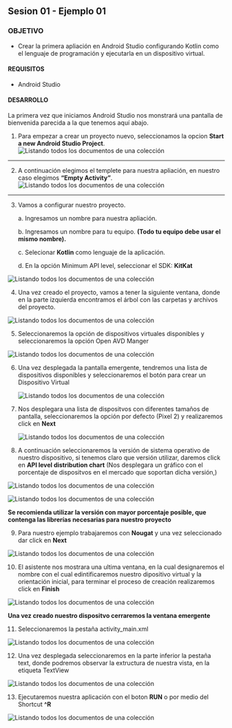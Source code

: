 ## Sesion 01 - Ejemplo 01

### OBJETIVO 
 - Crear la primera apliación en Android Studio configurando Kotlin como el lenguaje de programación y ejecutarla en un dispositivo virtual. 

#### REQUISITOS 

* Android Studio


#### DESARROLLO
La primera vez que iniciamos Android Studio nos monstrará una pantalla de bienvenida parecida a la que tenemos aquí abajo.

1. Para empezar a crear un proyecto nuevo, seleccionamos la opcion **Start a new Android Studio Project**.
 ![Listando todos los documentos de una colección](img/ejemplo1-2.png)

<hr>

 2. A continuación elegimos el templete para nuestra apliación, en nuestro caso elegimos **“Empty Activity”**.
 ![Listando todos los documentos de una colección](img/ejemplo1-3.png)

 <hr>

 3. Vamos a configurar nuestro proyecto.

    a. Ingresamos un nombre para nuestra apliación.

    b. Ingresamos un nombre para tu equipo. **(Todo tu equipo debe usar el mismo nombre).**

    c. Selecionar **Kotlin** como lenguaje de la aplicación.

    d. En la opción Minimum API level, seleccionar el SDK: **KitKat**

 ![Listando todos los documentos de una colección](img/ejemplo1-4.png)

 4. Una vez creado el proyecto, vamos a tener la siguiente ventana, donde en la parte izquierda encontramos el árbol con las carpetas y archivos del proyecto.
 
  ![Listando todos los documentos de una colección](img/ejemplo1-5.png)
  
 5. Seleccionaremos la opción de dispositivos virtuales disponibles y seleccionaremos la opción Open AVD Manger

  ![Listando todos los documentos de una colección](img/ejemplo1-6.png)
  
 6. Una vez desplegada la pantalla emergente, tendremos una lista de dispositivos disponibles y seleccionaremos el botón para crear un Dispositivo Virtual
	
	![Listando todos los documentos de una colección](img/ejemplo1-7.png)

 7. Nos desplegara una lista de dispositvos con diferentes tamaños de pantalla, seleccionaremos la opción por defecto (Pixel 2) y realizaremos click en **Next**
	
	![Listando todos los documentos de una colección](img/ejemplo1-8.png)	
	
 8. A continuación seleccionaremos la versión de sistema operativo de nuestro dispositivo, si tenemos claro que versión utilizar, daremos click en **API level distribution chart** (Nos desplegara un gráfico con el porcentaje de dispositvos en el mercado que soportan dicha versión,)
 
 ![Listando todos los documentos de una colección](img/ejemplo1-9.png)	

 ![Listando todos los documentos de una colección](img/ejemplo1-10.png)	
 
 **Se recomienda utilizar la versión con mayor porcentaje posible, que contenga las librerías necesarias para nuestro proyecto**
 
9. Para nuestro ejemplo trabajaremos con **Nougat** y una vez seleccionado dar click en **Next**
	
 ![Listando todos los documentos de una colección](img/ejemplo1-11.png)	

10. El asistente nos mostrara una ultima ventana, en la cual designaremos el nombre con el cual edintificaremos nuestro dipositivo virtual y la orientación inicial, para terminar el proceso de creación realizaremos click en **Finish** 

 ![Listando todos los documentos de una colección](img/ejemplo1-12.png)	
 
  **Una vez creado nuestro dispositvo cerraremos la ventana emergente**

11. Seleccionaremos la pestaña activity_main.xml 

 ![Listando todos los documentos de una colección](img/ejemplo1-13.png)	
 
12. Una vez desplegada seleccionaremos en la parte inferior la pestaña text, donde podremos observar la extructura de nuestra vista, en la etiqueta TextView

 ![Listando todos los documentos de una colección](img/ejemplo1-14.png)	
 
13. Ejecutaremos nuestra aplicación con el boton **RUN** o por medio del Shortcut **^R**

 ![Listando todos los documentos de una colección](img/ejemplo1-1.png)	
